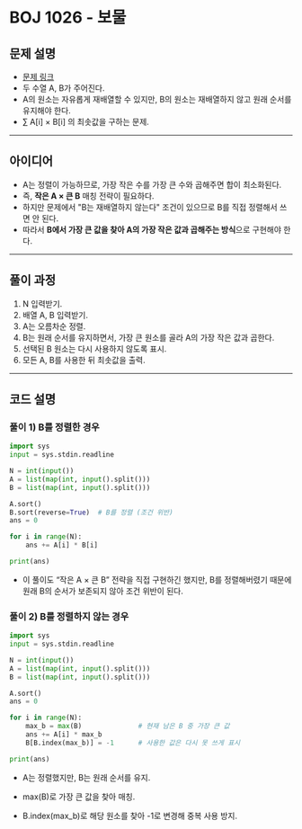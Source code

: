 # BOJ 1026 - 보물

## 문제 설명
- [문제 링크](https://www.acmicpc.net/problem/1026)
- 두 수열 A, B가 주어진다.
- A의 원소는 자유롭게 재배열할 수 있지만, B의 원소는 재배열하지 않고 원래 순서를 유지해야 한다.
- ∑ A[i] × B[i] 의 최솟값을 구하는 문제.

---

## 아이디어
- A는 정렬이 가능하므로, 가장 작은 수를 가장 큰 수와 곱해주면 합이 최소화된다.
- 즉, **작은 A × 큰 B** 매칭 전략이 필요하다.
- 하지만 문제에서 "B는 재배열하지 않는다" 조건이 있으므로 B를 직접 정렬해서 쓰면 안 된다.
- 따라서 **B에서 가장 큰 값을 찾아 A의 가장 작은 값과 곱해주는 방식**으로 구현해야 한다.

---

## 풀이 과정
1. N 입력받기.
2. 배열 A, B 입력받기.
3. A는 오름차순 정렬.
4. B는 원래 순서를 유지하면서, 가장 큰 원소를 골라 A의 가장 작은 값과 곱한다.
5. 선택된 B 원소는 다시 사용하지 않도록 표시.
6. 모든 A, B를 사용한 뒤 최솟값을 출력.

---

## 코드 설명
### 풀이 1) B를 정렬한 경우
```python
import sys
input = sys.stdin.readline

N = int(input())
A = list(map(int, input().split()))
B = list(map(int, input().split()))

A.sort()
B.sort(reverse=True)  # B를 정렬 (조건 위반)
ans = 0

for i in range(N):
    ans += A[i] * B[i]

print(ans)
```
- 이 풀이도 “작은 A × 큰 B” 전략을 직접 구현하긴 했지만, B를 정렬해버렸기 때문에 원래 B의 순서가 보존되지 않아 조건 위반이 된다.

### 풀이 2) B를 정렬하지 않는 경우
```python
import sys
input = sys.stdin.readline

N = int(input())
A = list(map(int, input().split()))
B = list(map(int, input().split()))

A.sort()
ans = 0

for i in range(N):
    max_b = max(B)              # 현재 남은 B 중 가장 큰 값
    ans += A[i] * max_b
    B[B.index(max_b)] = -1      # 사용한 값은 다시 못 쓰게 표시

print(ans)
```
- A는 정렬했지만, B는 원래 순서를 유지.

- max(B)로 가장 큰 값을 찾아 매칭.

- B.index(max_b)로 해당 원소를 찾아 -1로 변경해 중복 사용 방지.